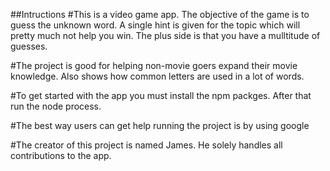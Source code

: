 ##Intructions
#This is a video game app. The objective of the game is to guess the unknown word. A single hint is given for the topic which will pretty much not help you win. The plus side is that you have a mulltitude of guesses. 


#The project is good for helping non-movie goers expand their movie knowledge. Also shows how common letters are used in a lot of words.


#To get started with the app you must install the npm packges. After that run the node process.


#The best way users can get help running the project is by using google

#The creator of this project is named James. He solely handles all contributions to the app.